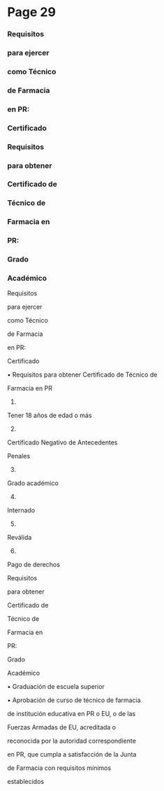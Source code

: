 # Page 29

### Requisitos

### para ejercer

### como Técnico

### de Farmacia

### en PR:

### Certificado

### Requisitos

### para obtener

### Certificado de

### Técnico de

### Farmacia en

### PR:

### Grado

### Académico

Requisitos

para ejercer

como Técnico

de Farmacia

en PR:

Certificado

• Requisitos para obtener Certificado de Técnico de

Farmacia en PR

1.

Tener 18 años de edad o más

2.

Certificado Negativo de Antecedentes

Penales

3.

Grado académico

4.

Internado

5.

Reválida

6.

Pago de derechos

Requisitos

para obtener

Certificado de

Técnico de

Farmacia en

PR:

Grado

Académico

• Graduación de escuela superior

• Aprobación de curso de técnico de farmacia

de institución educativa en PR o EU, o de las

Fuerzas Armadas de EU, acreditada o

reconocida por la autoridad correspondiente

en PR, que cumpla a  satisfacción de la Junta

de Farmacia con requisitos mínimos

establecidos

